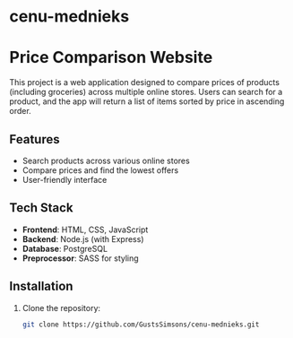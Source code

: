 # cenu-mednieks
# Price Comparison Website

This project is a web application designed to compare prices of products (including groceries) across multiple online stores. Users can search for a product, and the app will return a list of items sorted by price in ascending order.

## Features
- Search products across various online stores
- Compare prices and find the lowest offers
- User-friendly interface

## Tech Stack
- **Frontend**: HTML, CSS, JavaScript
- **Backend**: Node.js (with Express)
- **Database**: PostgreSQL
- **Preprocessor**: SASS for styling

## Installation
1. Clone the repository:
   ```bash
   git clone https://github.com/GustsSimsons/cenu-mednieks.git

